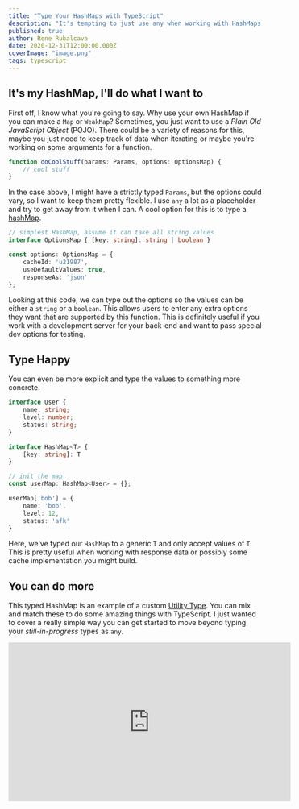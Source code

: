 ```yaml
---
title: "Type Your HashMaps with TypeScript"
description: "It's tempting to just use any when working with HashMaps in TypeScript, but we can do better"
published: true
author: Rene Rubalcava
date: 2020-12-31T12:00:00.000Z
coverImage: "image.png"
tags: typescript
---
```


## It's my HashMap, I'll do what I want to

First off, I know what you're going to say. Why use your own HashMap if you can make a `Map` or `WeakMap`? Sometimes, you just want to use a _Plain Old JavaScript Object_ (POJO). There could be a variety of reasons for this, maybe you just need to keep track of data when iterating or maybe you're working on some arguments for a function.

```ts
function doCoolStuff(params: Params, options: OptionsMap) {
    // cool stuff
}
```

In the case above, I might have a strictly typed `Params`, but the options could vary, so I want to keep them pretty flexible. I use `any` a lot as a placeholder and try to get away from it when I can. A cool option for this is to type a [hashMap](https://adrianmejia.com/data-structures-time-complexity-for-beginners-arrays-hashmaps-linked-lists-stacks-queues-tutorial/#HashMaps).

```ts
// simplest HashMap, assume it can take all string values
interface OptionsMap { [key: string]: string | boolean }

const options: OptionsMap = {
    cacheId: 'u21987',
    useDefaultValues: true,
    responseAs: 'json'
};
```

Looking at this code, we can type out the options so the values can be either a `string` or a `boolean`. This allows users to enter any extra options they want that are supported by this function. This is definitely useful if you work with a development server for your back-end and want to pass special dev options for testing.

## Type Happy

You can even be more explicit and type the values to something more concrete.

```ts
interface User {
    name: string;
    level: number;
    status: string;
}

interface HashMap<T> {
    [key: string]: T
}

// init the map
const userMap: HashMap<User> = {};

userMap['bob'] = {
    name: 'bob',
    level: 12,
    status: 'afk'
}
```

Here, we've typed our `HashMap` to a generic `T` and only accept values of `T`. This is pretty useful when working with response data or possibly some cache implementation you might build.

## You can do more

This typed HashMap is an example of a custom [Utility Type](https://www.typescriptlang.org/docs/handbook/utility-types.html). You can mix and match these to do some amazing things with TypeScript. I just wanted to cover a really simple way you can get started to move beyond typing your _still-in-progress_ types as `any`.

<iframe width="560" height="315" src="https://www.youtube.com/embed/ufi5WhF9Frk" frameborder="0" allow="accelerometer; autoplay; clipboard-write; encrypted-media; gyroscope; picture-in-picture" allowfullscreen></iframe>